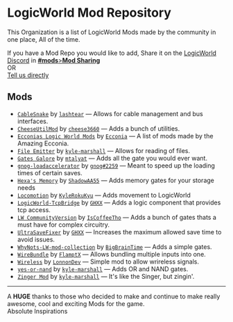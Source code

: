 # LogicWorld Mod Repository
This Organization is a list of LogicWorld Mods made by the community in one place, All of the time.

If you have a Mod Repo you would like to add, Share it on the [LogicWorld Discord](https://discord.gg/C5Qkk53) in [**#mods**>**Mod&nbsp;Sharing**](https://discord.com/channels/401255675264761866/910673109164638239)  
OR  
[Tell us directly](https://github.com/LogicWorld-Mod-Repository/.github/issues/new/choose)

## Mods

* [`CableSnake`](https://github.com/lashtear/CableSnake) by [`lashtear`](https://github.com/lashtear) &mdash; Allows for cable management and bus interfaces. 
* [`CheeseUtilMod`](https://github.com/cheese3660/CheeseUtilMod) by [`cheese3660`](https://github.com/cheese3660) &mdash; Adds a bunch of utilities. 
* [`Ecconias Logic World Mods`](https://github.com/Ecconia/Ecconia-LogicWorld-Mods) by [`Ecconia`](https://github.com/Ecconia) &mdash; A list of mods made by the Amazing Ecconia. 
* [`File Emitter`](https://github.com/kyle-marshall/file-emitter) by [`kyle-marshall`](https://github.com/kyle-marshall) &mdash; Allows for reading of files. 
* [`Gates Galore`](https://github.com/mtalyat/Gates-Galore) by [`mtalyat`](https://github.com/mtalyat) &mdash; Adds all the gate you would ever want. 
* [`gnog-loadaccelerator`](https://github.com/LogicWorld-Mod-Repository/gnog-loadaccelerator) by [`gnog#2259`](https://discord.com/users/487609645549223941) &mdash; Meant to speed up the loading times of certain saves. 
* [`Hexa's Memory`](https://github.com/ShadowAA55/HMM) by [`ShadowAA55`](https://github.com/ShadowAA55) &mdash; Adds memory gates for your storage needs 
* [`Locomotion`](https://github.com/KyleRokuKyu/Locomotion) by [`KyleRokuKyu`](https://github.com/KyleRokuKyu) &mdash; Adds movement to LogicWorld 
* [`LogicWorld-TcpBridge`](https://github.com/GHXX/LogicWorld-TcpBridge) by [`GHXX`](https://github.com/GHXX) &mdash; Adds a logic component that provides tcp access. 
* [`LW CommunityVersion`](https://github.com/IsCoffeeTho/LW-CommunityVersion) by [`IsCoffeeTho`](https://github.com/IsCoffeeTho) &mdash; Adds a bunch of gates thats a must have for complex circuitry. 
* [`UltraSaveFixer`](https://github.com/GHXX/LogicWorld-UltraSaveFixerItsOver300) by [`GHXX`](https://github.com/GHXX) &mdash; Increases the maximum allowed save time to avoid issues.
* [`WhyNots-LW-mod-collection`](https://github.com/BigBrainTime/WhyNots-LW-mod-collection) by [`BigBrainTime`](https://github.com/BigBrainTime) &mdash; Adds a simple gates. 
* [`WireBundle`](https://github.com/FlamptX/WireBundle) by [`FlamptX`](https://github.com/FlamptX) &mdash; Allows bundling multiple inputs into one. 
* [`Wireless`](https://github.com/LonnonDev/Wireless) by [`LonnonDev`](https://github.com/LonnonDev) &mdash; Simple mod to allow wrireless signals. 
* [`yes-or-nand`](https://github.com/kyle-marshall/yes-or-nand) by [`kyle-marshall`](https://github.com/kyle-marshall) &mdash; Adds OR and NAND gates. 
* [`Zinger Mod`](https://github.com/kyle-marshall/zinger-mod) by [`kyle-marshall`](https://github.com/kyle-marshall) &mdash; It's like the Singer, but zingin'. 

___

A **HUGE** thanks to those who decided to make and continue to make really awesome, cool and exciting Mods for the game.  
Absolute Inspirations
